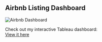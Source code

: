 ## Airbnb Listing Dashboard

![Airbnb Dashboard](https://github.com/user-attachments/assets/6d22a30c-c009-439f-9abf-393bf252a6c2)

Check out my interactive Tableau dashboard:  
[View it here](https://public.tableau.com/views/Airbnblisting_17405000463870/Dashboard2)
